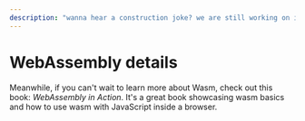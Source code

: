 ```yaml
---
description: "wanna hear a construction joke? we are still working on it"
---
```

# WebAssembly details

Meanwhile, if you can't wait to learn more about Wasm, check out this book: _WebAssembly in Action_. It's a great book showcasing wasm basics and how to use wasm with JavaScript inside a browser.

